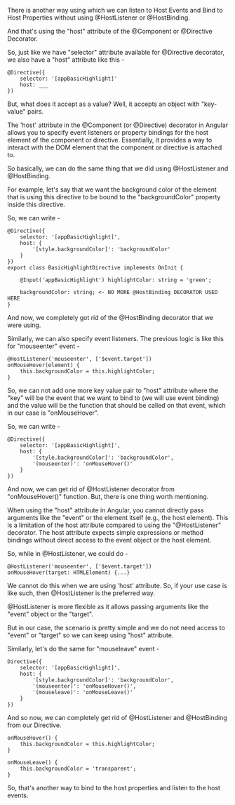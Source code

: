 There is another way using which we can listen to Host Events and Bind to Host Properties without using @HostListener or @HostBinding.

And that's using the "host" attribute of the @Component or @Directive Decorator.

So, just like we have "selector" attribute available for @Directive decorator, we also have a "host" attribute like this - 

    @Directive({
        selector: '[appBasicHighlight]'
        host: ___
    })

But, what does it accept as a value? Well, it accepts an object with "key-value" pairs.

The 'host' attribute in the @Component (or @Directive) decorator in Angular allows you to specify event listeners or property bindings for the host element of the component or directive. Essentially, it provides a way to interact with the DOM element that the component or directive is attached to.

So basically, we can do the same thing that we did using @HostListener and @HostBinding.

For example, let's say that we want the background color of the element that is using this directive to be bound to the "backgroundColor" property inside this directive.

So, we can write -

    @Directive({
        selector: '[appBasicHighlight]',
        host: {
            '[style.backgroundColor]': 'backgroundColor'
        }
    })
    export class BasicHighlightDirective implements OnInit {

        @Input('appBasicHighlight') highlightColor: string = 'green';
    
        backgroundColor: string; <- NO MORE @HostBinding DECORATOR USED HERE
    }

And now, we completely got rid of the @HostBinding decorator that we were using.

Similarly, we can also specify event listeners. The previous logic is like this for "mouseenter" event - 

    @HostListener('mouseenter', ['$event.target']) 
    onMouseHover(element) {
        this.backgroundColor = this.highlightColor;
    }

So, we can not add one more key value pair to "host" attribute where the "key" will be the event that we want to bind to (we will use event binding) and the value will be the function that should be called on that event, which in our case is "onMouseHover".

So, we can write -

    @Directive({
        selector: '[appBasicHighlight]',
        host: {
            '[style.backgroundColor]': 'backgroundColor',
            '(mouseenter)': 'onMouseHover()'
        }
    })

And now, we can get rid of @HostListener decorator from "onMouseHover()" function. But, there is one thing worth mentioning.

When using the "host" attribute in Angular, you cannot directly pass arguments like the "event" or the element itself (e.g., the host element). This is a limitation of the host attribute compared to using the "@HostListener" decorator. The host attribute expects simple expressions or method bindings without direct access to the event object or the host element.

So, while in @HostListener, we could do -

    @HostListener('mouseenter', ['$event.target'])
    onMouseHover(target: HTMLElement) {...}

We cannot do this when we are using 'host' attribute. So, if your use case is like such, then @HostListener is the preferred way.

@HostListener is more flexible as it allows passing arguments like the "event" object or the "target".

But in our case, the scenario is pretty simple and we do not need access to "event" or "target" so we can keep using "host" attribute.

Similarly, let's do the same for "mouseleave" event - 

    Directive({
        selector: '[appBasicHighlight]',
        host: {
            '[style.backgroundColor]': 'backgroundColor',
            '(mouseenter)': 'onMouseHover()',
            '(mouseleave)': 'onMouseLeave()'
        }
    })

And so now, we can completely get rid of @HostListener and @HostBinding from our Directive.
  
    onMouseHover() {
        this.backgroundColor = this.highlightColor;
    }

    onMouseLeave() {
        this.backgroundColor = 'transparent';
    }


So, that's another way to bind to the host properties and listen to the host events.


